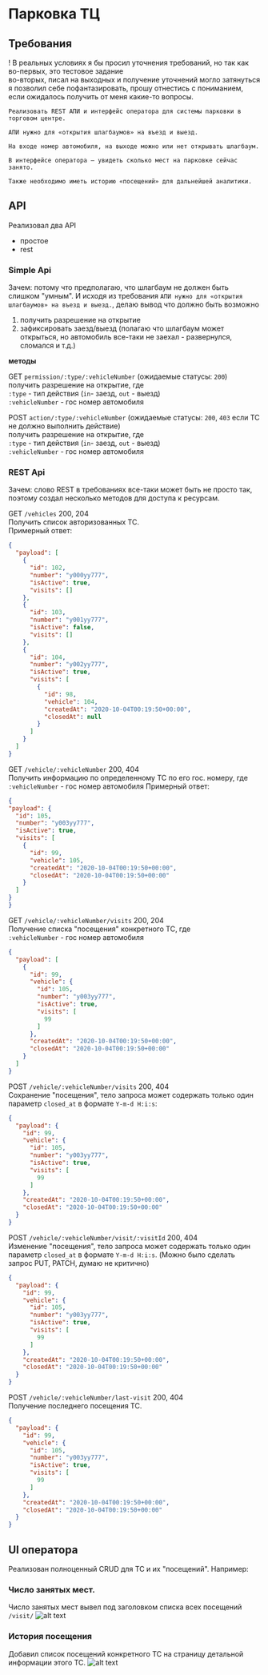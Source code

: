 # Парковка ТЦ
 
## Требования
!  В реальных условиях я бы просил уточнения требований, но так как  
   во-первых, это тестовое задание  
   во-вторых, писал на выходных и получение уточнений могло затянуться  
я позволил себе пофантазировать, прошу отнестись с пониманием, если ожидалось получить от меня какие-то вопросы.

```text
Реализовать REST АПИ и интерфейс оператора для системы парковки в торговом центре.

АПИ нужно для «открытия шлагбаумов» на въезд и выезд.

На входе номер автомобиля, на выходе можно или нет открывать шлагбаум.

В интерфейсе оператора – увидеть сколько мест на парковке сейчас занято.

Также необходимо иметь историю «посещений» для дальнейшей аналитики.
```

## API
Реализовал два API
+ простое
+ rest

### Simple Api

Зачем: потому что предполагаю, что шлагбаум не должен быть слишком "умным". И исходя из требования `АПИ нужно для «открытия шлагбаумов» на въезд и выезд.`, делаю вывод что должно быть возможно  
1. получить разрешение на открытие
2. зафиксировать заезд/выезд (полагаю что шлагбаум может открыться, но автомобиль все-таки не заехал - развернулся, сломался и т.д.) 

__методы__

GET `permission/:type/:vehicleNumber` (ожидаемые статусы: `200`)  
  получить разрешение на открытие, где  
  `:type` - тип действия (`in`- заезд, `out` - выезд)  
  `:vehicleNumber` - гос номер автомобиля

POST `action/:type/:vehicleNumber` (ожидаемые статусы: `200`, `403` если ТС не должно выполнить действие)  
  получить разрешение на открытие, где  
  `:type` - тип действия (`in`- заезд, `out` - выезд)  
  `:vehicleNumber` - гос номер автомобиля

### REST Api
Зачем: слово REST в требованиях все-таки может быть не просто так, поэтому создал несколько методов для доступа к ресурсам.

GET `/vehicles` 200, 204  
  Получить список авторизованных ТС.  
  Примерный ответ:
```json
{
  "payload": [
    {
      "id": 102,
      "number": "y000yy777",
      "isActive": true,
      "visits": []
    },
    {
      "id": 103,
      "number": "y001yy777",
      "isActive": false,
      "visits": []
    },
    {
      "id": 104,
      "number": "y002yy777",
      "isActive": true,
      "visits": [
        {
          "id": 98,
          "vehicle": 104,
          "createdAt": "2020-10-04T00:19:50+00:00",
          "closedAt": null
        }
      ]
    }
  ]
}
```
GET `/vehicle/:vehicleNumber` 200, 404  
    Получить информацию по определенному ТС по его гос. номеру, где  
  `:vehicleNumber` - гос номер автомобиля
  Примерный ответ:
  ```json
{
  "payload": {
    "id": 105,
    "number": "y003yy777",
    "isActive": true,
    "visits": [
      {
        "id": 99,
        "vehicle": 105,
        "createdAt": "2020-10-04T00:19:50+00:00",
        "closedAt": "2020-10-04T00:19:50+00:00"
      }
    ]
  }
}
```

GET `/vehicle/:vehicleNumber/visits` 200, 204  
  Получение списка "посещения" конкретного ТС, где  
  `:vehicleNumber` - гос номер автомобиля

```json
{
  "payload": [
    {
      "id": 99,
      "vehicle": {
        "id": 105,
        "number": "y003yy777",
        "isActive": true,
        "visits": [
          99
        ]
      },
      "createdAt": "2020-10-04T00:19:50+00:00",
      "closedAt": "2020-10-04T00:19:50+00:00"
    }
  ]
}
```
POST `/vehicle/:vehicleNumber/visits` 200, 404  
Сохранение "посещения", тело запроса может содержать только один параметр `closed_at` в формате `Y-m-d H:i:s`: 

```json
{
  "payload": {
    "id": 99,
    "vehicle": {
      "id": 105,
      "number": "y003yy777",
      "isActive": true,
      "visits": [
        99
      ]
    },
    "createdAt": "2020-10-04T00:19:50+00:00",
    "closedAt": "2020-10-04T00:19:50+00:00"
  }
}
```

POST `/vehicle/:vehicleNumber/visit/:visitId` 200, 404  
Изменение "посещения", тело запроса может содержать только один параметр `closed_at` в формате `Y-m-d H:i:s`. (Можно было сделать запрос PUT, PATCH, думаю не критично)

```json
{
  "payload": {
    "id": 99,
    "vehicle": {
      "id": 105,
      "number": "y003yy777",
      "isActive": true,
      "visits": [
        99
      ]
    },
    "createdAt": "2020-10-04T00:19:50+00:00",
    "closedAt": "2020-10-04T00:19:50+00:00"
  }
}
```

POST `/vehicle/:vehicleNumber/last-visit` 200, 404  
Получение последнего посещения ТС.

```json
{
  "payload": {
    "id": 99,
    "vehicle": {
      "id": 105,
      "number": "y003yy777",
      "isActive": true,
      "visits": [
        99
      ]
    },
    "createdAt": "2020-10-04T00:19:50+00:00",
    "closedAt": "2020-10-04T00:19:50+00:00"
  }
}
```

## UI оператора
Реализован полноценный CRUD для ТС и их "посещений". Например:

### Число занятых мест.
Число занятых мест вывел под заголовком списка всех посещений `/visit/` 
![alt text](https://github.com/smamykin/project_j3__proto/blob/main/readme_assets/vehicle_list.png?raw=true)

### История посещения
Добавил список посещений конкретного ТС на страницу детальной информации этого ТС.
![alt text](https://github.com/smamykin/project_j3__proto/blob/main/readme_assets/concreate_vehicle.png?raw=true)
